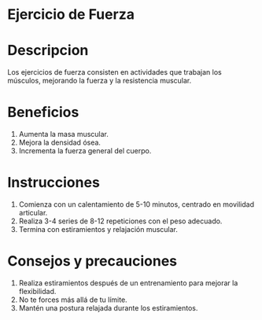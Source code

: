 # Ejercicio de Fuerza

# Descripcion 
Los ejercicios de fuerza consisten en actividades que trabajan los músculos, mejorando la fuerza y la resistencia muscular.

# Beneficios
1. Aumenta la masa muscular.
2. Mejora la densidad ósea.
3. Incrementa la fuerza general del cuerpo.

# Instrucciones 
1. Comienza con un calentamiento de 5-10 minutos, centrado en movilidad articular.
2. Realiza 3-4 series de 8-12 repeticiones con el peso adecuado.
3. Termina con estiramientos y relajación muscular.

# Consejos y precauciones
1. Realiza estiramientos después de un entrenamiento para mejorar la flexibilidad.
2. No te forces más allá de tu límite.
3. Mantén una postura relajada durante los estiramientos.
